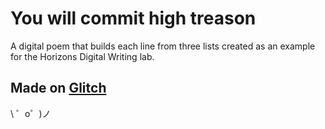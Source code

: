 You will commit high treason
=====================

A  digital poem that builds each line from three lists created as an example for the Horizons Digital Writing lab.



Made on [Glitch](https://glitch.com/)
-------------------

\ ゜o゜)ノ
